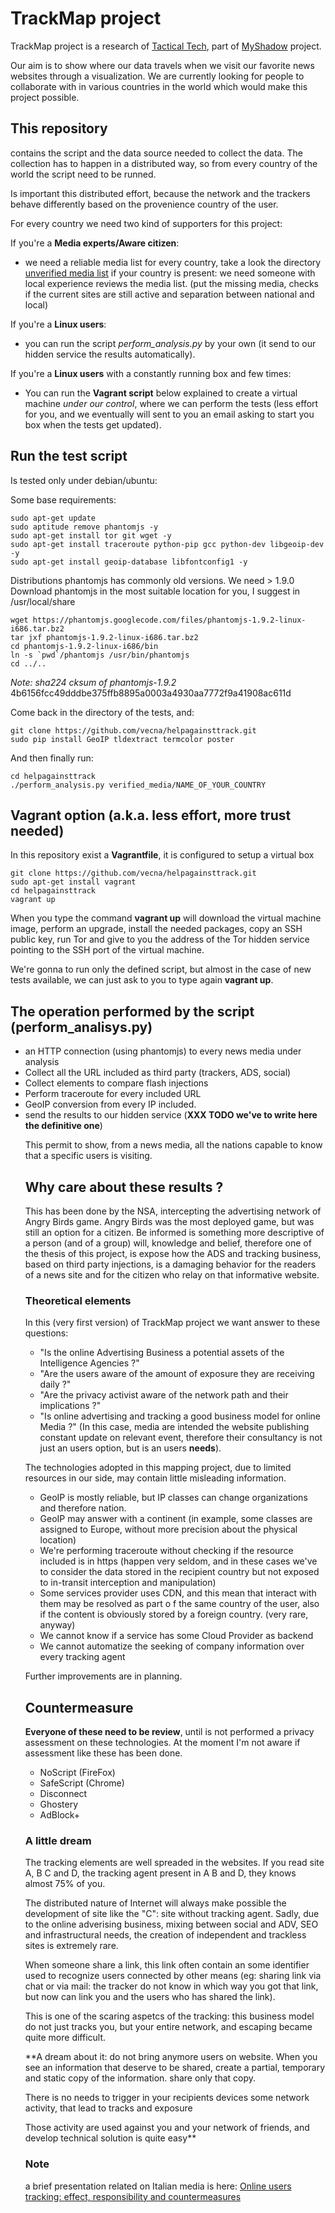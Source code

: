 # TrackMap project

TrackMap project is a research of [Tactical Tech](http://www.tacticaltech.org), part of [MyShadow](http://myshadow.org) project.

Our aim is to show where our data travels when we visit our favorite news websites through a visualization. We are currently looking for people to collaborate with in various countries in the world which would make this project possible.

## This repository

contains the script and the data source needed to collect the data. 
The collection has to happen in a distributed way, so from every country of the 
world the script need to be runned.

Is important this distributed effort, because the network and the trackers behave
differently based on the provenience country of the user. 

For every country we need two kind of supporters for this project:

If you're a **Media experts/Aware citizen**:

  * we need a reliable media list for every country, take a look the directory [unverified media list](https://github.com/vecna/helpagainsttrack/tree/master/unverified_media_list) if your country is present: we need someone with local experience reviews the media list. (put the missing media, checks if the current sites are still active
and separation between national and local)

If you're a **Linux users**:

  * you can run the script *perform\_analysis.py* by your own (it send to our hidden service the results automatically).

If you're a **Linux users** with a constantly running box and few times:

  * You can run the **Vagrant script** below explained to create a virtual machine _under our control_, where we can perform the tests (less effort for you, and we eventually will sent to you an email asking to start you box when the tests get updated).

## Run the test script

Is tested only under debian/ubuntu:

Some base requirements:

    sudo apt-get update
    sudo aptitude remove phantomjs -y
    sudo apt-get install tor git wget -y
    sudo apt-get install traceroute python-pip gcc python-dev libgeoip-dev -y
    sudo apt-get install geoip-database libfontconfig1 -y

Distributions phantomjs has commonly old versions. We need > 1.9.0
Download phantomjs in the most suitable location for you, I suggest in /usr/local/share

    wget https://phantomjs.googlecode.com/files/phantomjs-1.9.2-linux-i686.tar.bz2 
    tar jxf phantomjs-1.9.2-linux-i686.tar.bz2 
    cd phantomjs-1.9.2-linux-i686/bin
    ln -s `pwd`/phantomjs /usr/bin/phantomjs
    cd ../..

*Note: sha224 cksum of phantomjs-1.9.2* 4b6156fcc49dddbe375ffb8895a0003a4930aa7772f9a41908ac611d

Come back in the directory of the tests, and:

    git clone https://github.com/vecna/helpagainsttrack.git
    sudo pip install GeoIP tldextract termcolor poster

And then finally run:

    cd helpagainsttrack
    ./perform_analysis.py verified_media/NAME_OF_YOUR_COUNTRY


## Vagrant option (a.k.a. less effort, more trust needed)

In this repository exist a **Vagrantfile**, it is configured to setup a virtual
box

    git clone https://github.com/vecna/helpagainsttrack.git
    sudo apt-get install vagrant
    cd helpagainsttrack
    vagrant up


When you type the command **vagrant up** will download the virtual machine image,
perform an upgrade, install the needed packages, copy an SSH public key, run Tor 
and give to you the address of the Tor hidden service pointing to the SSH port of 
the virtual machine.

We're gonna to run only the defined script, but almost in the case of new tests available,
we can just ask to you to type again **vagrant up**.


## The operation performed by the script (perform\_analisys.py)

  * an HTTP connection (using phantomjs) to every news media under analysis
  * Collect all the URL included as third party (trackers, ADS, social)
  * Collect <object> elements to compare flash injections
  * Perform traceroute for every included URL 
  * GeoIP conversion from every IP included.
  * send the results to our hidden service (**XXX TODO we've to write here the definitive one**)

This permit to show, from a news media, all the nations capable to know that a
specific users is visiting.

## Why care about these results ?

This has been done by the NSA, intercepting the advertising network of Angry Birds
game. Angry Birds was the most deployed game, but was still an option for a 
citizen. Be informed is something more descriptive of a person (and of a group)
will, knowledge and belief, therefore one of the thesis of this project, is expose
how the ADS and tracking business, based on third party injections, is a
damaging behavior for the readers of a news site and for the citizen who relay
on that informative website.

### Theoretical elements

In this (very first version) of TrackMap project we want answer to these questions:

  * "Is the online Advertising Business a potential assets of the Intelligence Agencies ?"
  * "Are the users aware of the amount of exposure they are receiving daily ?"
  * "Are the privacy activist aware of the network path and their implications ?"
  * "Is online advertising and tracking a good business model for online Media ?" (In this case, media are intended the website publishing constant update on relevant event, therefore their consultancy is not just an users option, but is an users **needs**).

The technologies adopted in this mapping project, due to limited resources in our side, may contain
little misleading information.

  * GeoIP is mostly reliable, but IP classes can change organizations and therefore nation.
  * GeoIP may answer with a continent (in example, some classes are assigned to Europe, without more precision about the physical location)
  * We're performing traceroute without checking if the resource included is in https (happen very seldom, and in these cases we've to consider the data stored in the recipient country but not exposed to in-transit interception and manipulation)
  * Some services provider uses CDN, and this mean that interact with them may be resolved as part o
f the same country of the user, also if the content is obviously stored by a foreign country. (very rare, anyway)
  * We cannot know if a service has some Cloud Provider as backend
  * We cannot automatize the seeking of company information over every tracking agent

Further improvements are in planning.


## Countermeasure

**Everyone of these need to be review**, until is not performed a privacy assessment
on these technologies. At the moment I'm not aware if assessment like these has been
done.

  * NoScript (FireFox)
  * SafeScript (Chrome)
  * Disconnect
  * Ghostery 
  * AdBlock+

### A little dream

The tracking elements are well spreaded in the websites. 
If you read site A, B C and D, the tracking agent present in A B and D, they knows almost 
75% of you.

The distributed nature of Internet will always make possible the development of site like
the "C": site without tracking agent. 
Sadly, due to the online adverising business, mixing between social and ADV, SEO and 
infrastructural needs, the creation of independent and trackless sites is extremely rare.

When someone share a link, this link often contain an some identifier used to recognize users 
connected by other means (eg: sharing link via chat or via mail: the tracker do not know in which 
way you got that link, but now can link you and the users who has shared the link).

This is one of the scaring aspetcs of the tracking: this business model do not just tracks you, but your entire network, and escaping became quite more difficult.

**A dream about it: do not bring anymore users on website. When you see an
information that deserve to be shared, create a partial, temporary and static copy
of the information. share only that copy. 

There is no needs to trigger in your recipients devices some network
activity, that lead to tracks and exposure

Those activity are used against you and your network of friends, and develop technical solution is quite easy**


### Note

a brief presentation related on Italian media is here: [Online users tracking: effect, responsibility and countermeasures](http://vecna.github.io)

